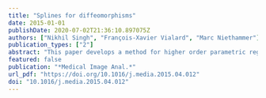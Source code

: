 ```yaml
---
title: "Splines for diffeomorphisms"
date: 2015-01-01
publishDate: 2020-07-02T21:36:10.897075Z
authors: ["Nikhil Singh", "François-Xavier Vialard", "Marc Niethammer"]
publication_types: ["2"]
abstract: "This paper develops a method for higher order parametric regression on diffeomorphisms for image regression. We present a principled way to define curves with nonzero acceleration and nonzero jerk. This work extends methods based on geodesics which have been developed during the last decade for computational anatomy in the large deformation diffeomorphic image analysis framework. In contrast to previously proposed methods to capture image changes over time, such as geodesic regression, the proposed method can capture more complex spatio-temporal deformations. We take a variational approach that is governed by an underlying energy formulation, which respects the nonflat geometry of diffeomorphisms. Such an approach of minimal energy curve estimation also provides a physical analogy to particle motion under a varying force field. This gives rise to the notion of the quadratic, the cubic and the piecewise cubic splines on the manifold of diffeomorphisms. The variational formulation of splines also allows for the use of temporal control points to control spline behavior. This necessitates the development of a shooting formulation for splines. The initial conditions of our proposed shooting polynomial paths in diffeomorphisms are analogous to the Euclidean polynomial coefficients. We experimentally demonstrate the effectiveness of using the parametric curves both for synthesizing polynomial paths and for regression of imaging data. The performance of the method is compared to geodesic regression."
featured: false
publication: "*Medical Image Anal.*"
url_pdf: "https://doi.org/10.1016/j.media.2015.04.012"
doi: "10.1016/j.media.2015.04.012"
---
```


